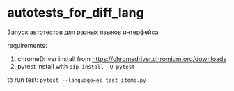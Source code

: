 # autotests_for_diff_lang


Запуск автотестов для разных языков интерфейса

requirements:
1. chromeDriver install from https://chromedriver.chromium.org/downloads
2. pytest install with `pip install -U pytest`

to run test: `pytest --language=es test_items.py`
